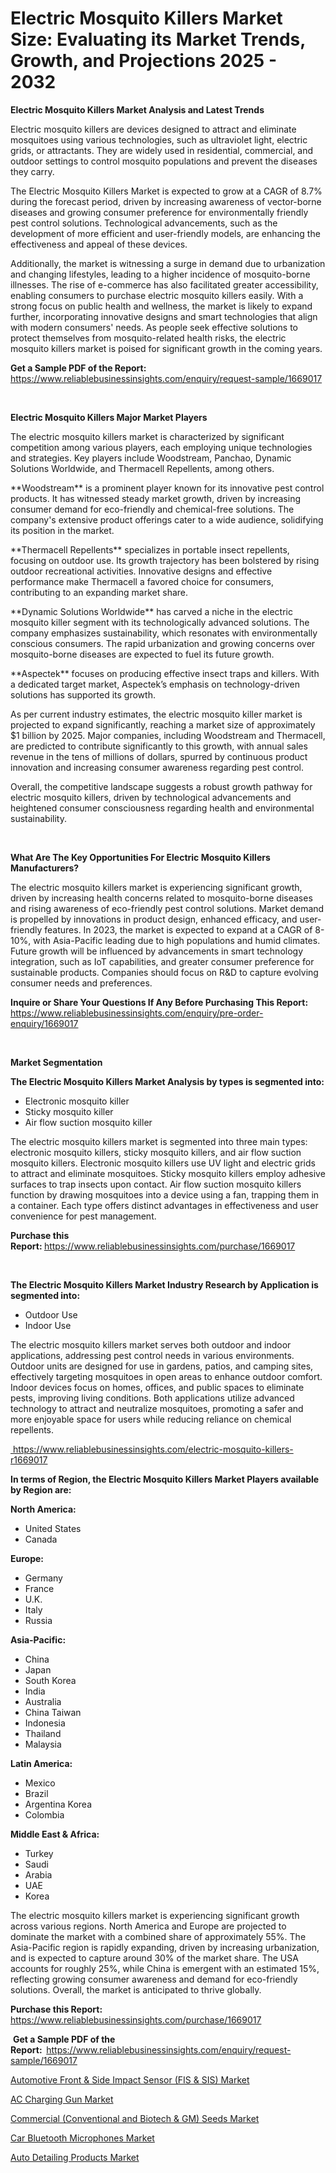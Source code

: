 <p><h1>Electric Mosquito Killers Market Size: Evaluating its Market Trends, Growth, and Projections 2025 - 2032</h1></p><p><strong>Electric Mosquito Killers Market Analysis and Latest Trends</strong></p>
<p><p>Electric mosquito killers are devices designed to attract and eliminate mosquitoes using various technologies, such as ultraviolet light, electric grids, or attractants. They are widely used in residential, commercial, and outdoor settings to control mosquito populations and prevent the diseases they carry.</p><p>The Electric Mosquito Killers Market is expected to grow at a CAGR of 8.7% during the forecast period, driven by increasing awareness of vector-borne diseases and growing consumer preference for environmentally friendly pest control solutions. Technological advancements, such as the development of more efficient and user-friendly models, are enhancing the effectiveness and appeal of these devices.</p><p>Additionally, the market is witnessing a surge in demand due to urbanization and changing lifestyles, leading to a higher incidence of mosquito-borne illnesses. The rise of e-commerce has also facilitated greater accessibility, enabling consumers to purchase electric mosquito killers easily. With a strong focus on public health and wellness, the market is likely to expand further, incorporating innovative designs and smart technologies that align with modern consumers' needs. As people seek effective solutions to protect themselves from mosquito-related health risks, the electric mosquito killers market is poised for significant growth in the coming years.</p></p>
<p><strong>Get a Sample PDF of the Report:&nbsp;</strong> <a href="https://www.reliablebusinessinsights.com/enquiry/request-sample/1669017?utm_campaign=2174&utm_medium=2&utm_source=Github&utm_content=ia&utm_term=06022025&utm_id=electric-mosquito-killers">https://www.reliablebusinessinsights.com/enquiry/request-sample/1669017</a></p>
<p>&nbsp;</p>
<p><strong>Electric Mosquito Killers Major Market Players</strong></p>
<p><p>The electric mosquito killers market is characterized by significant competition among various players, each employing unique technologies and strategies. Key players include Woodstream, Panchao, Dynamic Solutions Worldwide, and Thermacell Repellents, among others.</p><p>**Woodstream** is a prominent player known for its innovative pest control products. It has witnessed steady market growth, driven by increasing consumer demand for eco-friendly and chemical-free solutions. The company's extensive product offerings cater to a wide audience, solidifying its position in the market.</p><p>**Thermacell Repellents** specializes in portable insect repellents, focusing on outdoor use. Its growth trajectory has been bolstered by rising outdoor recreational activities. Innovative designs and effective performance make Thermacell a favored choice for consumers, contributing to an expanding market share.</p><p>**Dynamic Solutions Worldwide** has carved a niche in the electric mosquito killer segment with its technologically advanced solutions. The company emphasizes sustainability, which resonates with environmentally conscious consumers. The rapid urbanization and growing concerns over mosquito-borne diseases are expected to fuel its future growth.</p><p>**Aspectek** focuses on producing effective insect traps and killers. With a dedicated target market, Aspectek’s emphasis on technology-driven solutions has supported its growth. </p><p>As per current industry estimates, the electric mosquito killer market is projected to expand significantly, reaching a market size of approximately $1 billion by 2025. Major companies, including Woodstream and Thermacell, are predicted to contribute significantly to this growth, with annual sales revenue in the tens of millions of dollars, spurred by continuous product innovation and increasing consumer awareness regarding pest control. </p><p>Overall, the competitive landscape suggests a robust growth pathway for electric mosquito killers, driven by technological advancements and heightened consumer consciousness regarding health and environmental sustainability.</p></p>
<p>&nbsp;</p>
<p><strong>What Are The Key Opportunities For Electric Mosquito Killers Manufacturers?</strong></p>
<p><p>The electric mosquito killers market is experiencing significant growth, driven by increasing health concerns related to mosquito-borne diseases and rising awareness of eco-friendly pest control solutions. Market demand is propelled by innovations in product design, enhanced efficacy, and user-friendly features. In 2023, the market is expected to expand at a CAGR of 8-10%, with Asia-Pacific leading due to high populations and humid climates. Future growth will be influenced by advancements in smart technology integration, such as IoT capabilities, and greater consumer preference for sustainable products. Companies should focus on R&D to capture evolving consumer needs and preferences.</p></p>
<p><strong>Inquire or Share Your Questions If Any Before Purchasing This Report:</strong> <a href="https://www.reliablebusinessinsights.com/enquiry/pre-order-enquiry/1669017?utm_campaign=2174&utm_medium=2&utm_source=Github&utm_content=ia&utm_term=06022025&utm_id=electric-mosquito-killers">https://www.reliablebusinessinsights.com/enquiry/pre-order-enquiry/1669017</a></p>
<p>&nbsp;</p>
<p><strong>Market Segmentation</strong></p>
<p><strong>The Electric Mosquito Killers Market Analysis by types is segmented into:</strong></p>
<p><ul><li>Electronic mosquito killer</li><li>Sticky mosquito killer</li><li>Air flow suction mosquito killer</li></ul></p>
<p><p>The electric mosquito killers market is segmented into three main types: electronic mosquito killers, sticky mosquito killers, and air flow suction mosquito killers. Electronic mosquito killers use UV light and electric grids to attract and eliminate mosquitoes. Sticky mosquito killers employ adhesive surfaces to trap insects upon contact. Air flow suction mosquito killers function by drawing mosquitoes into a device using a fan, trapping them in a container. Each type offers distinct advantages in effectiveness and user convenience for pest management.</p></p>
<p><strong>Purchase this Report:&nbsp;</strong><a href="https://www.reliablebusinessinsights.com/purchase/1669017?utm_campaign=2174&utm_medium=2&utm_source=Github&utm_content=ia&utm_term=06022025&utm_id=electric-mosquito-killers">https://www.reliablebusinessinsights.com/purchase/1669017</a></p>
<p>&nbsp;</p>
<p><strong>The Electric Mosquito Killers Market Industry Research by Application is segmented into:</strong></p>
<p><ul><li>Outdoor Use</li><li>Indoor Use</li></ul></p>
<p><p>The electric mosquito killers market serves both outdoor and indoor applications, addressing pest control needs in various environments. Outdoor units are designed for use in gardens, patios, and camping sites, effectively targeting mosquitoes in open areas to enhance outdoor comfort. Indoor devices focus on homes, offices, and public spaces to eliminate pests, improving living conditions. Both applications utilize advanced technology to attract and neutralize mosquitoes, promoting a safer and more enjoyable space for users while reducing reliance on chemical repellents.</p></p>
<p><a href="https://www.reliablebusinessinsights.com/electric-mosquito-killers-r1669017?utm_campaign=2174&utm_medium=2&utm_source=Github&utm_content=ia&utm_term=06022025&utm_id=electric-mosquito-killers">&nbsp;https://www.reliablebusinessinsights.com/electric-mosquito-killers-r1669017</a></p>
<p><strong>In terms of Region, the Electric Mosquito Killers Market Players available by Region are:</strong></p>
<p>
    <p> <strong> North America: </strong>
        <ul>
            <li>United States</li>
            <li>Canada</li>
        </ul>
        </p> 
    <p> <strong> Europe: </strong>
        <ul>
            <li>Germany</li>
            <li>France</li>
            <li>U.K.</li>
            <li>Italy</li>
            <li>Russia</li>
        </ul>
        </p> 
    <p> <strong> Asia-Pacific: </strong>
        <ul>
            <li>China</li>
            <li>Japan</li>
            <li>South Korea</li>
            <li>India</li>
            <li>Australia</li>
            <li>China Taiwan</li>
            <li>Indonesia</li>
            <li>Thailand</li>
            <li>Malaysia</li>
        </ul>
        </p> 
    <p> <strong> Latin America: </strong>
        <ul>
            <li>Mexico</li>
            <li>Brazil</li>
            <li>Argentina Korea</li>
            <li>Colombia</li>
        </ul>
        </p> 
    <p> <strong> Middle East & Africa: </strong>
        <ul>
            <li>Turkey</li>
            <li>Saudi</li>
            <li>Arabia</li>
            <li>UAE</li>
            <li>Korea</li>
        </ul>
    </p>
    </p>
<p><p>The electric mosquito killers market is experiencing significant growth across various regions. North America and Europe are projected to dominate the market with a combined share of approximately 55%. The Asia-Pacific region is rapidly expanding, driven by increasing urbanization, and is expected to capture around 30% of the market share. The USA accounts for roughly 25%, while China is emergent with an estimated 15%, reflecting growing consumer awareness and demand for eco-friendly solutions. Overall, the market is anticipated to thrive globally.</p></p>
<p><strong>Purchase this Report: </strong><a href="https://www.reliablebusinessinsights.com/purchase/1669017?utm_campaign=2174&utm_medium=2&utm_source=Github&utm_content=ia&utm_term=06022025&utm_id=electric-mosquito-killers">https://www.reliablebusinessinsights.com/purchase/1669017</a></p>
<p>&nbsp;<strong>Get a Sample PDF of the Report:&nbsp;&nbsp;</strong><a href="https://www.reliablebusinessinsights.com/enquiry/request-sample/1669017?utm_campaign=2174&utm_medium=2&utm_source=Github&utm_content=ia&utm_term=06022025&utm_id=electric-mosquito-killers">https://www.reliablebusinessinsights.com/enquiry/request-sample/1669017</a></p>
<p><strong></strong></p>
<p><p><a href="https://www.linkedin.com/pulse/how-automotive-front-side-impact-sensor-fis-sis-market-expectd-517sc?utm_campaign=2174&utm_medium=2&utm_source=Github&utm_content=ia&utm_term=06022025&utm_id=electric-mosquito-killers">Automotive Front & Side Impact Sensor (FIS & SIS) Market</a></p><p><a href="https://www.linkedin.com/pulse/ac-charging-gun-market-analysis-industry-share-trends-revenue-7howc?utm_campaign=2174&utm_medium=2&utm_source=Github&utm_content=ia&utm_term=06022025&utm_id=electric-mosquito-killers">AC Charging Gun Market</a></p><p><a href="https://www.linkedin.com/pulse/commercial-conventional-biotech-gm-seeds-market-analysis-m4cte?utm_campaign=2174&utm_medium=2&utm_source=Github&utm_content=ia&utm_term=06022025&utm_id=electric-mosquito-killers">Commercial (Conventional and Biotech & GM) Seeds Market</a></p><p><a href="https://www.linkedin.com/pulse/market-analysis-car-bluetooth-microphones-markets-88-cagr-5duae?utm_campaign=2174&utm_medium=2&utm_source=Github&utm_content=ia&utm_term=06022025&utm_id=electric-mosquito-killers">Car Bluetooth Microphones Market</a></p><p><a href="https://github.com/rosamariarocque98/Market-Research-Report-List-1/blob/main/auto-detailing-products-market.md?utm_campaign=2174&utm_medium=2&utm_source=Github&utm_content=ia&utm_term=06022025&utm_id=electric-mosquito-killers">Auto Detailing Products Market</a></p></p>